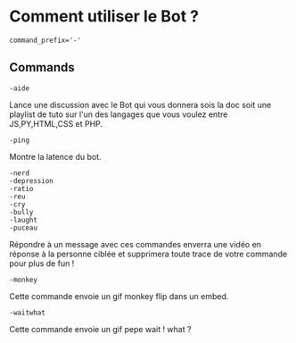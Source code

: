 # Comment utiliser le Bot ?

```
command_prefix='-'
```

## Commands


```
-aide
```
Lance une discussion avec le Bot qui vous donnera sois la doc soit une playlist de tuto sur l'un des langages que vous voulez entre JS,PY,HTML,CSS et PHP.

```
-ping
```
Montre la latence du bot.

```
-nerd
-depression
-ratio
-reu
-cry
-bully
-laught
-puceau
```
Répondre à un message avec ces commandes enverra une vidéo en réponse à la personne ciblée et supprimera toute trace de votre commande pour plus de fun !

```
-monkey
```
Cette commande envoie un gif monkey flip dans un embed.

```
-waitwhat
```
Cette commande envoie un gif pepe wait ! what ?
